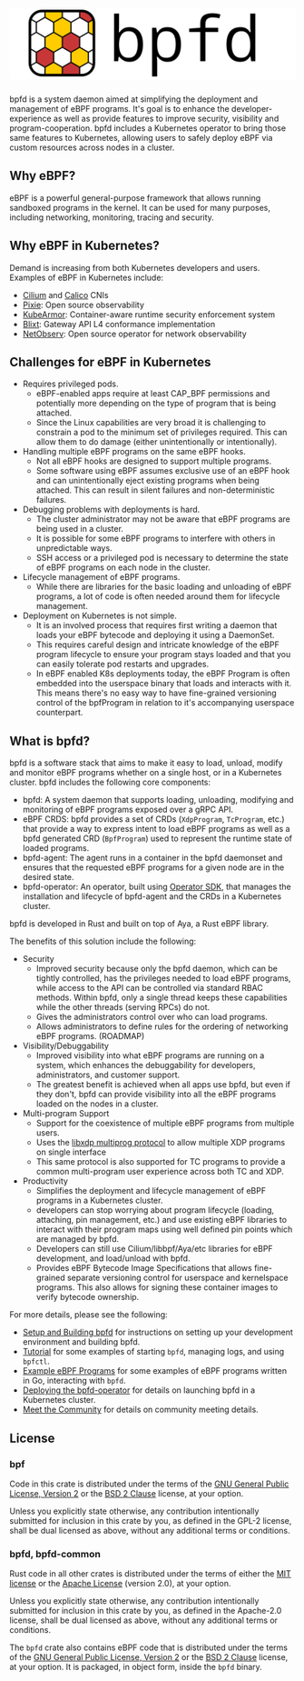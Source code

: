 # [![Welcome to bpfd](./img/bpfd.svg)](https://bpfd.netlify.app/)

bpfd is a system daemon aimed at simplifying the deployment and management of
eBPF programs. It's goal is to enhance the developer-experience as well as
provide features to improve security, visibility and program-cooperation. bpfd
includes a Kubernetes operator to bring those same features to Kubernetes,
allowing users to safely deploy eBPF via custom resources across nodes in a
cluster.

## Why eBPF?

eBPF is a powerful general-purpose framework that allows running sandboxed
programs in the kernel.  It can be used for many purposes, including networking,
monitoring, tracing and security.

## Why eBPF in Kubernetes?

Demand is increasing from both Kubernetes developers and users. Examples of eBPF
in Kubernetes include:

- [Cilium](https://cilium.io/) and [Calico](https://www.tigera.io/project-calico/)
  CNIs
- [Pixie](https://px.dev/): Open source observability
- [KubeArmor](https://kubearmor.io/): Container-aware runtime security
  enforcement system
- [Blixt](https://github.com/Kong/blixt): Gateway API L4 conformance
  implementation
- [NetObserv](https://github.com/netobserv): Open source operator for network
  observability

## Challenges for eBPF in Kubernetes

- Requires privileged pods.
    - eBPF-enabled apps require at least CAP_BPF permissions and potentially
      more depending on the type of program that is being attached.
    - Since the Linux capabilities are very broad it is challenging to constrain
      a pod to the minimum set of privileges required. This can allow them to do
      damage (either unintentionally or intentionally).
- Handling multiple eBPF programs on the same eBPF hooks.
    - Not all eBPF hooks are designed to support multiple programs.
    - Some software using eBPF assumes exclusive use of an eBPF hook and can
      unintentionally eject existing programs when being attached. This can
      result in silent failures and non-deterministic failures.
- Debugging problems with deployments is hard.
    - The cluster administrator may not be aware that eBPF programs are being
      used in a cluster.
    - It is possible for some eBPF programs to interfere with others in
      unpredictable ways.
    - SSH access or a privileged pod is necessary to determine the state of eBPF
      programs on each node in the cluster.
- Lifecycle management of eBPF programs.
    - While there are libraries for the basic loading and unloading of eBPF
      programs, a lot of code is often needed around them for lifecycle
      management.
- Deployment on Kubernetes is not simple.
    - It is an involved process that requires first writing a daemon that loads
      your eBPF bytecode and deploying it using a DaemonSet.
    - This requires careful design and intricate knowledge of the eBPF program
      lifecycle to ensure your program stays loaded and that you can easily
      tolerate pod restarts and upgrades.
    - In eBPF enabled K8s deployments today, the eBPF Program is often embedded
      into the userspace binary that loads and interacts with it. This means
      there's no easy way to have fine-grained versioning control of the
      bpfProgram in relation to it's accompanying userspace counterpart.

## What is bpfd?

bpfd is a software stack that aims to make it easy to load, unload, modify and
monitor eBPF programs whether on a single host, or in a Kubernetes cluster. bpfd
includes the following core components:

- bpfd: A system daemon that supports loading, unloading, modifying and
  monitoring of eBPF programs exposed over a gRPC API.
- eBPF CRDS: bpfd provides a set of CRDs (`XdpProgram`, `TcProgram`, etc.) that
  provide a way to express intent to load eBPF programs as well as a bpfd
  generated CRD (`BpfProgram`) used to represent the runtime state of loaded
  programs.
- bpfd-agent: The agent runs in a container in the bpfd daemonset and ensures
  that the requested eBPF programs for a given node are in the desired state.
- bpfd-operator: An operator, built using [Operator
  SDK](https://sdk.operatorframework.io/), that manages the installation and
  lifecycle of bpfd-agent and the CRDs in a Kubernetes cluster.

bpfd is developed in Rust and built on top of Aya, a Rust eBPF library.

The benefits of this solution include the following:

- Security
    - Improved security because only the bpfd daemon, which can be tightly
      controlled, has the privileges needed to load eBPF programs, while access
      to the API can be controlled via standard RBAC methods.  Within bpfd, only
      a single thread keeps these capabilities while the other threads (serving
      RPCs) do not.
    - Gives the administrators control over who can load programs.
    - Allows administrators to define rules for the ordering of networking eBPF
      programs. (ROADMAP)
- Visibility/Debuggability
    - Improved visibility into what eBPF programs are running on a system, which
      enhances the debuggability for developers, administrators, and customer
      support.
    - The greatest benefit is achieved when all apps use bpfd, but even if they
      don't, bpfd can provide visibility into all the eBPF programs loaded on
      the nodes in a cluster.
- Multi-program Support
    - Support for the coexistence of multiple eBPF programs from multiple users.
    - Uses the [libxdp multiprog
      protocol](https://github.com/xdp-project/xdp-tools/blob/master/lib/libxdp/protocol.org)
      to allow multiple XDP programs on single interface
    - This same protocol is also supported for TC programs to provide a common
      multi-program user experience across both TC and XDP.
- Productivity
    - Simplifies the deployment and lifecycle management of eBPF programs in a
      Kubernetes cluster.
    - developers can stop worrying about program lifecycle (loading, attaching,
      pin management, etc.) and use existing eBPF libraries to interact with
      their program maps using well defined pin points which are managed by
      bpfd.
    - Developers can still use Cilium/libbpf/Aya/etc libraries for eBPF
      development, and load/unload with bpfd.
    - Provides eBPF Bytecode Image Specifications that allows fine-grained
      separate versioning control for userspace and kernelspace programs. This
      also allows for signing these container images to verify bytecode
      ownership.

For more details, please see the following:

- [Setup and Building bpfd](./getting-started/building-bpfd.md) for instructions
  on setting up your development environment and building bpfd.
- [Tutorial](./getting-started/tutorial.md) for some examples of starting
  `bpfd`, managing logs, and using `bpfctl`.
- [Example eBPF Programs](./getting-started/example-bpf.md) for some examples of
  eBPF programs written in Go, interacting with `bpfd`.
- [Deploying the bpfd-operator](./developer-guide/operator-quick-start.md) for
  details on launching bpfd in a Kubernetes cluster.
- [Meet the Community](./governance/MEETINGS.md) for details on community
  meeting details.

## License

### bpf

Code in this crate is distributed under the terms of the [GNU General Public
License, Version 2] or the [BSD 2 Clause] license, at your option.

Unless you explicitly state otherwise, any contribution intentionally submitted
for inclusion in this crate by you, as defined in the GPL-2 license, shall be
dual licensed as above, without any additional terms or conditions.

### bpfd, bpfd-common

Rust code in all other crates is distributed under the terms of either the [MIT
license] or the [Apache License] (version 2.0), at your option.

Unless you explicitly state otherwise, any contribution intentionally submitted
for inclusion in this crate by you, as defined in the Apache-2.0 license, shall
be dual licensed as above, without any additional terms or conditions.

The `bpfd` crate also contains eBPF code that is distributed under the terms of
the [GNU General Public License, Version 2] or the [BSD 2 Clause] license, at
your option. It is packaged, in object form, inside the `bpfd` binary.

[MIT license]: LICENSE-MIT
[Apache license]: LICENSE-APACHE
[GNU General Public License, Version 2]: LICENSE-GPL2
[BSD 2 Clause]: LICENSE-BSD2
